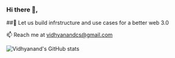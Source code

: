 ### Hi there 👋, 


##🔭 Let us build infrstructure and use cases for a better web 3.0

📫 Reach me at vidhyanandcs@gmail.com


![Vidhyanand's GitHub stats](https://github-readme-stats.vercel.app/api?username=Vidhyanandcs&count_private=true&show_icons=true&theme=radical)

<!--
**Vidhyanandcs/Vidhyanandcs** is a ✨ _special_ ✨ repository because its `README.md` (this file) appears on your GitHub profile.

Here are some ideas to get you started:

- 🔭 I’m currently working on ...
- 🌱 I’m currently learning ...
- 👯 I’m looking to collaborate on ...
- 🤔 I’m looking for help with ...
- 💬 Ask me about ...
- 📫 How to reach me: ...
- 😄 Pronouns: ...
- ⚡ Fun fact: ...
-->
